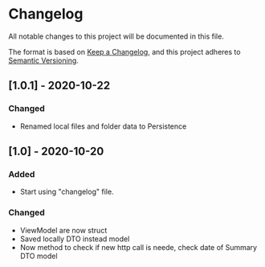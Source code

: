 # Changelog

All notable changes to this project will be documented in this file.

The format is based on [Keep a Changelog](https://keepachangelog.com/en/1.0.0/),
and this project adheres to [Semantic Versioning](https://semver.org/spec/v2.0.0.html).

## [1.0.1] - 2020-10-22

### Changed

- Renamed local files and folder data to Persistence

## [1.0] - 2020-10-20

### Added

- Start using "changelog" file.

### Changed

- ViewModel are now struct
- Saved locally DTO instead model
- Now method to check if new http call is neede, check date of Summary DTO model